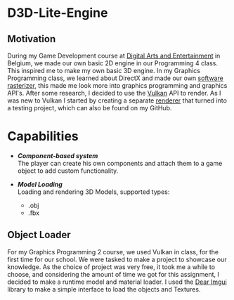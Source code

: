 # D3D-Lite-Engine  

## Motivation
During my Game Development course at [Digital Arts and Entertainment](https://www.digitalartsandentertainment.be) in Belgium, we made our own basic 2D engine in our Programming 4 class.
This inspired me to make my own basic 3D engine.
In my Graphics Programming class, we learned about DirectX and made our own [software rasterizer](https://github.com/DaanDemaecker/DualRasterizer), this made me look more into graphics programming and graphics API's.
After some research, I decided to use the [Vulkan](https://www.vulkan.org) API to render.
As I was new to Vulkan I started by creating a separate [renderer](https://github.com/DaanDemaecker/VulkanRenderer.git) that turned into a testing project, which can also be found on my GitHub.


# Capabilities

- ***Component-based system***  
      The player can create his own components and attach them to a game object to add custom functionality.

- ***Model Loading***  
     Loading and rendering 3D Models, supported types:
    - .obj
    - .fbx

## Object Loader
For my Graphics Programming 2 course, we used Vulkan in class, for the first time for our school. We were tasked to make a project to showcase our knowledge.
As the choice of project was very free, it took me a while to choose, and considering the amount of time we got for this assignment, I decided to make a runtime model and material loader.
I used the [Dear Imgui](https://github.com/ocornut/imgui) library to make a simple interface to load the objects and Textures.
